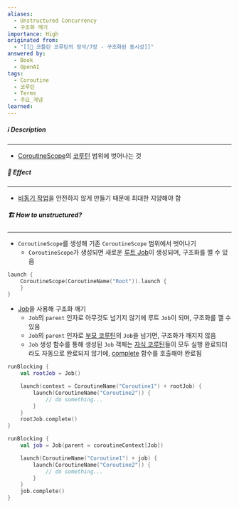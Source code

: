 ```yaml
---
aliases:
  - Unstructured Concurrency
  - 구조화 깨기
importance: High
originated from:
  - "[[📘 코틀린 코루틴의 정석/7장 - 구조화된 동시성]]"
answered by:
  - Book
  - OpenAI
tags:
  - Coroutine
  - 코루틴
  - Terms
  - 주요_개념
learned:
---
```

##### ℹ️ Description
---
- [CoroutineScope](CoroutineScope.md)의 [코루틴](코루틴.md) 범위에 벗어나는 것

##### 🔮 Effect
---
- [비동기 작업](비동기%20작업.md)을 안전하지 않게 만들기 때문에 최대한 지양해야 함

##### 🏗️ How to unstructured?
---
- `CoroutineScope`를 생성해 기존 `CoroutineScope` 범위에서 벗어나기
	- `CoroutineScope`가 생성되면 새로운 [루트 Job](루트%20Job.md)이 생성되며, 구조화를 깰 수 있음
```Kotlin
launch {
    CoroutineScope(CoroutineName("Root")).launch {
    }
}
```
- [Job](Job.md)을 사용해 구조화 깨기
	- `Job`의 `parent` 인자로 아무것도 넘기지 않기에 루트 `Job`이 되며, 구조화를 깰 수 있음
	- `Job`의 `parent` 인자로 [부모 코루틴](부모%20코루틴.md)의 `Job`을 넘기면, 구조화가 깨지지 않음
	- `Job` 생성 함수를 통해 생성된 `Job` 객체는 [자식 코루틴](자식%20코루틴.md)들이 모두 실행 완료되더라도 자동으로 완료되지 않기에, [complete](CompletableJob.complete.md) 함수를 호출해야 완료됨
```Kotlin
runBlocking {
    val rootJob = Job()

    launch(context = CoroutineName("Coroutine1") + rootJob) {
        launch(CoroutineName("Coroutine2")) {
            // do something...
        }
    }
    rootJob.complete()
}
```

```Kotlin
runBlocking {
    val job = Job(parent = coroutineContext[Job])

	launch(CoroutineName("Coroutine1") + job) {
        launch(CoroutineName("Coroutine2")) {
            // do something...
        }
	}
	job.complete()
}
```
